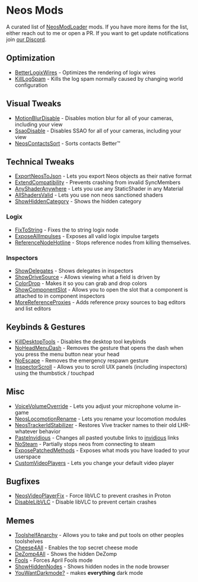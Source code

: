 # Neos Mods

A curated list of [NeosModLoader](https://github.com/zkxs/NeosModLoader) mods. If you have more items for the list, either reach out to me or open a PR. If you want to get update notifications join [our Discord](https://discord.gg/vCDJK9xyvm).

## Optimization
- [BetterLogixWires](https://github.com/EIA485/NeosBetterLogixWires) - Optimizes the rendering of logix wires
- [KillLogSpam](https://github.com/EIA485/NeosKillLogSpam) - Kills the log spam normally caused by changing world configuration

## Visual Tweaks
- [MotionBlurDisable](https://github.com/zkxs/MotionBlurDisable) - Disables motion blur for all of your cameras, including your view
- [SsaoDisable](https://github.com/zkxs/SsaoDisable) - Disables SSAO for all of your cameras, including your view
- [NeosContactsSort](https://github.com/zkxs/NeosContactsSort) - Sorts contacts Better™

## Technical Tweaks
- [ExportNeosToJson](https://github.com/zkxs/ExportNeosToJson) - Lets you export Neos objects as their native format
- [ExtendCompatibility](https://github.com/EIA485/NeosExtendCompatibility) - Prevents crashing from invalid SyncMembers
- [AnyShaderAnywhere](https://github.com/EIA485/NeosAnyShaderAnywhere) - Lets you use any StaticShader in any Material
- [AllShadersValid](https://github.com/EIA485/NeosAllShadersValid) - Lets you use non neos sanctioned shaders
- [ShowHiddenCategory](https://github.com/EIA485/NeosShowHiddenCategory) - Shows the hidden category

### Logix
- [FixToString](https://github.com/EIA485/NeosFixToString) - Fixes the to string logix node
- [ExposeAllImpulses](https://github.com/EIA485/NeosExposeAllImpulses) - Exposes all valid logix impulse targets
- [ReferenceNodeHotline](https://github.com/EIA485/NeosReferenceNodeHotline) - Stops reference nodes from killing themselves.

### Inspectors
- [ShowDelegates](https://github.com/art0007i/ShowDelegates) - Shows delegates in inspectors
- [ShowDriveSource](https://github.com/art0007i/ShowDriveSource) - Allows viewing what a field is driven by
- [ColorDrop](https://github.com/art0007i/ColorDrop) - Makes it so you can grab and drop colors
- [ShowComponentSlot](https://github.com/art0007i/ShowComponentSlot) - Allows you to open the slot that a component is attached to in component inspectors
- [MoreReferenceProxies](https://github.com/EIA485/NeosMoreReferenceProxies) - Adds reference proxy sources to bag editors and list editors

## Keybinds & Gestures
- [KillDesktopTools](https://github.com/EIA485/NeosKillDesktopTools) - Disables the desktop tool keybinds
- [NoHeadMenuDash](https://github.com/art0007i/NoHeadMenuDash) - Removes the gesture that opens the dash when you press the menu button near your head
- [NoEscape](https://github.com/zkxs/NoEscape) - Removes the emergency respawn gesture
- [InspectorScroll](https://github.com/art0007i/InspectorScroll) - Allows you to scroll UIX panels (including inspectors) using the thumbstick / touchpad

## Misc
- [VoiceVolumeOverride](https://github.com/zkxs/VoiceVolumeOverride) - Lets you adjust your microphone volume in-game
- [NeosLocomotionRename](https://github.com/zkxs/NeosLocomotionRename) - Lets you rename your locomotion modules
- [NeosTrackerIdStabilizer](https://github.com/zkxs/NeosTrackerIdStabilizer) - Restores Vive tracker names to their old LHR-whatever behavior
- [PasteInvidious](https://github.com/art0007i/PasteInvidious) - Changes all pasted youtube links to [invidious](https://github.com/iv-org/invidious) links
- [NoSteam](https://github.com/EIA485/NeosNoSteam) - Partially stops neos from connecting to steam
- [ExposePatchedMethods](https://github.com/EIA485/NeosExposePatchedMethods) - Exposes what mods you have loaded to your userspace
- [CustomVideoPlayers](https://github.com/art0007i/CustomVideoPlayers) - Lets you change your default video player

## Bugfixes
- [NeosVideoPlayerFix](https://github.com/Frozenreflex/NeosVideoPlayerFix) - Force libVLC to prevent crashes in Proton
- [DisableLibVLC](https://github.com/KyuubiYoru/DisableLibVLC) - Disable libVLC to prevent certain crashes

## Memes
- [ToolshelfAnarchy](https://github.com/art0007i/ToolshelfAnarchy) - Allows you to take and put tools on other peoples toolshelves
- [Cheese4All](https://github.com/EIA485/NeosCheese4All) - Enables the top secret cheese mode
- [DeZomp4All](https://github.com/EIA485/NeosDeZomp4All) - Shows the hidden DeZomp
- [Fools](https://github.com/EIA485/NeosFools) - Forces April Fools mode
- [ShowHiddenNodes](https://github.com/EIA485/NeosShowHiddenNodes) - Shows hidden nodes in the node browser
- [YouWantDarkmode?](https://github.com/EIA485/NeosYouWantDarkmode) - makes **everything** dark mode
